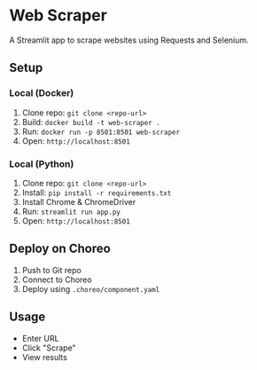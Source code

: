 # Web Scraper

A Streamlit app to scrape websites using Requests and Selenium.

## Setup

### Local (Docker)
1. Clone repo: `git clone <repo-url>`
2. Build: `docker build -t web-scraper .`
3. Run: `docker run -p 8501:8501 web-scraper`
4. Open: `http://localhost:8501`

### Local (Python)
1. Clone repo: `git clone <repo-url>`
2. Install: `pip install -r requirements.txt`
3. Install Chrome & ChromeDriver
4. Run: `streamlit run app.py`
5. Open: `http://localhost:8501`

## Deploy on Choreo
1. Push to Git repo
2. Connect to Choreo
3. Deploy using `.choreo/component.yaml`

## Usage
- Enter URL
- Click "Scrape"
- View results
